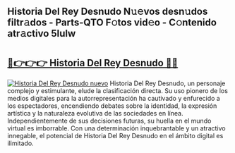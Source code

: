 ## Historia Del Rey Desnudo N𝚞𝚎vos desn𝚞dos filtr𝚊dos - Parts-QTO F𝚘tos vid𝚎o - C𝚘ntenido atr𝚊ctivo 5Iulw

# <h2><a href="http://mba19cc.tromn.icu/?c=Historia+Del+Rey+Desnudo">🔗👉👉👉 Historia Del Rey Desnudo 🔗🔗</a></h2>

[![Historia Del Rey Desnudo nuevo](https://i.imgur.com/pEAQMta.gif)](http://mba19cc.tromn.icu/?c=Historia+Del+Rey+Desnudo)
Historia Del Rey Desnudo, un personaje complejo y estimulante, elude la clasificación directa. Su uso pionero de los medios digitales para la autorrepresentación ha cautivado y enfurecido a los espectadores, encendiendo debates sobre la identidad, la expresión artística y la naturaleza evolutiva de las sociedades en línea. Independientemente de sus decisiones futuras, su huella en el mundo virtual es imborrable. Con una determinación inquebrantable y un atractivo innegable, el potencial de Historia Del Rey Desnudo en el ámbito digital es ilimitado.
